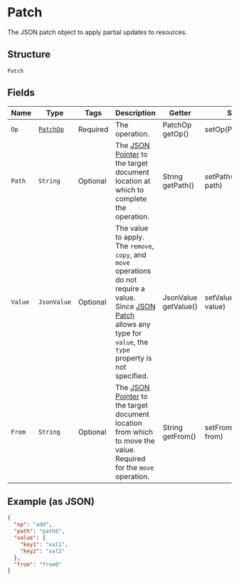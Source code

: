 
# Patch

The JSON patch object to apply partial updates to resources.

## Structure

`Patch`

## Fields

| Name | Type | Tags | Description | Getter | Setter |
|  --- | --- | --- | --- | --- | --- |
| `Op` | [`PatchOp`](../../doc/models/patch-op.md) | Required | The operation. | PatchOp getOp() | setOp(PatchOp op) |
| `Path` | `String` | Optional | The <a href="https://tools.ietf.org/html/rfc6901">JSON Pointer</a> to the target document location at which to complete the operation. | String getPath() | setPath(String path) |
| `Value` | `JsonValue` | Optional | The value to apply. The <code>remove</code>, <code>copy</code>, and <code>move</code> operations do not require a value. Since <a href="https://www.rfc-editor.org/rfc/rfc69021">JSON Patch</a> allows any type for <code>value</code>, the <code>type</code> property is not specified. | JsonValue getValue() | setValue(JsonValue value) |
| `From` | `String` | Optional | The <a href="https://tools.ietf.org/html/rfc6901">JSON Pointer</a> to the target document location from which to move the value. Required for the <code>move</code> operation. | String getFrom() | setFrom(String from) |

## Example (as JSON)

```json
{
  "op": "add",
  "path": "path6",
  "value": {
    "key1": "val1",
    "key2": "val2"
  },
  "from": "from0"
}
```

